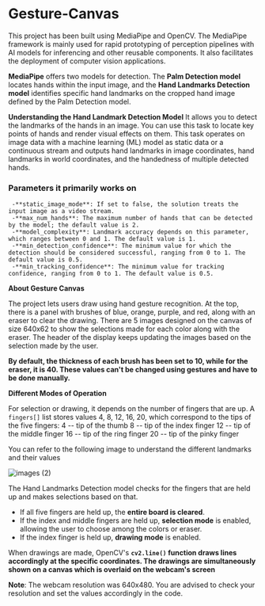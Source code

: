 # Gesture-Canvas
This project has been built using MediaPipe and OpenCV. The MediaPipe framework is mainly used for rapid prototyping of perception pipelines with AI models for inferencing and other reusable components. It also facilitates the deployment of computer vision applications.

**MediaPipe** offers two models for detection. The **Palm Detection model** locates hands within the input image, and the **Hand Landmarks Detection model** identifies specific hand landmarks on the cropped hand image defined by the Palm Detection model.

**Understanding the Hand Landmark Detection Model**
It allows you to detect the landmarks of the hands in an image. You can use this task to locate key points of hands and render visual effects on them. This task operates on image data with a machine learning (ML) model as static data or a continuous stream and outputs hand landmarks in image coordinates, hand landmarks in world coordinates, and the handedness of multiple detected hands.

  ### **Parameters it primarily works on**
     -**static_image_mode**: If set to false, the solution treats the input image as a video stream.
     -**max_num_hands**: The maximum number of hands that can be detected by the model; the default value is 2.
     -**model_complexity**: Landmark accuracy depends on this parameter, which ranges between 0 and 1. The default value is 1.
     -**min_detection_confidence**: The minimum value for which the detection should be considered successful, ranging from 0 to 1. The default value is 0.5.
     -**min_tracking_confidence**: The minimum value for tracking confidence, ranging from 0 to 1. The default value is 0.5.


**About Gesture Canvas**

The project lets users draw using hand gesture recognition. At the top, there is a panel with brushes of blue, orange, purple, and red, along with an eraser to clear the drawing. There are 5 images designed on the canvas of size 640x62 to show the selections made for each color along with the eraser. The header of the display keeps updating the images based on the selection made by the user.

**By default, the thickness of each brush has been set to 10, while for the eraser, it is 40. These values can't be changed using gestures and have to be done manually.**

**Different Modes of Operation**

For selection or drawing, it depends on the number of fingers that are up. A `fingers[]` list stores values 4, 8, 12, 16, 20, which correspond to the tips of the five fingers:
  4  -- tip of the thumb
  8  -- tip of the index finger
  12 -- tip of the middle finger
  16 -- tip of the ring finger
  20 -- tip of the pinky finger

You can refer to the following image to understand the different landmarks and their values

![images (2)](https://github.com/parth9504/Gesture-Canvas/assets/127659489/7ac99966-6388-4384-a12c-136c87818272)



The Hand Landmarks Detection model checks for the fingers that are held up and makes selections based on that.

- If all five fingers are held up, the **entire board is cleared**.
- If the index and middle fingers are held up, **selection mode** is enabled, allowing the user to choose among the colors or eraser.
- If the index finger is held up, **drawing mode** is enabled.

When drawings are made, OpenCV's **`cv2.line()` function draws lines accordingly at the specific coordinates. The drawings are simultaneously shown on a canvas which is overlaid on the webcam's screen**

**Note**: The webcam resolution was 640x480. You are advised to check your resolution and set the values accordingly in the code.
